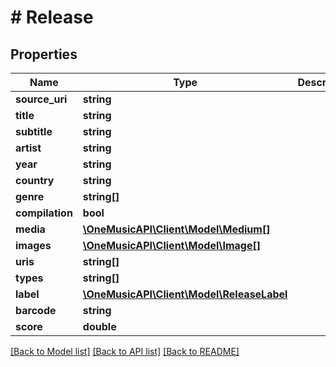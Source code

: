 # # Release

## Properties

Name | Type | Description | Notes
------------ | ------------- | ------------- | -------------
**source_uri** | **string** |  | 
**title** | **string** |  | [optional] 
**subtitle** | **string** |  | [optional] 
**artist** | **string** |  | [optional] 
**year** | **string** |  | [optional] 
**country** | **string** |  | [optional] 
**genre** | **string[]** |  | [optional] 
**compilation** | **bool** |  | [optional] 
**media** | [**\OneMusicAPI\Client\Model\Medium[]**](Medium.md) |  | [optional] 
**images** | [**\OneMusicAPI\Client\Model\Image[]**](Image.md) |  | [optional] 
**uris** | **string[]** |  | [optional] 
**types** | **string[]** |  | [optional] 
**label** | [**\OneMusicAPI\Client\Model\ReleaseLabel**](ReleaseLabel.md) |  | [optional] 
**barcode** | **string** |  | [optional] 
**score** | **double** |  | 

[[Back to Model list]](../../README.md#documentation-for-models) [[Back to API list]](../../README.md#documentation-for-api-endpoints) [[Back to README]](../../README.md)


